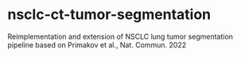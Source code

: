 # nsclc-ct-tumor-segmentation
Reimplementation and extension of NSCLC lung tumor segmentation pipeline based on Primakov et al., Nat. Commun. 2022
